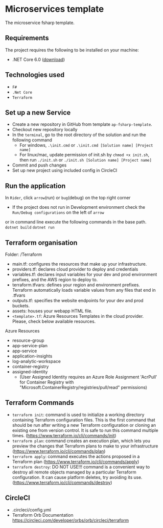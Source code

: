 # Microservices template
The microservice fsharp template.

## Requirements
The project requires the following to be installed on your machine:
* .NET Core 6.0 ([download](https://dotnet.microsoft.com/download/dotnet-core))

## Technologies used
* `F#`
* `.Net Core`
* `Terraform`

## Set up a new Service
* Create a new repository in GitHub from template `ap-fsharp-template`.
* Checkout new repository locally
* In the `terminal`, go to the root directory of the solution and run the following command
  * For windows,
      `.\init.cmd` or `.\init.cmd [Solution name] [Project name]`
  * For linux/mac, update permission of init.sh by `chmod +x init.sh`, then run
    `./init.sh` or `./init.sh [Solution name] [Project name]`
* Commit and push changes
* Set up new project using included config in CircleCI

## Run the application
In `Rider`, click `arrow`(run) or `bug`(debug) on the top right corner
* If the project does not run in Development environment check the `Run/Debug configurations` on the left of `arrow`

or
in command line execute the following commands in the base path.
`dotnet build`
`dotnet run`

## Terraform organisation
Folder: /Terraform
* main.tf: configures the resources that make up your infrastructure.
* providers.tf: declares cloud provider to deploy and credentials
* variables.tf: declares input variables for your dev and prod environment prefixes, and the AWS region to deploy to.
* terraform.tfvars: defines your region and environment prefixes. Terraform automatically loads variable values from any files that end in .tfvars
* outputs.tf: specifies the website endpoints for your dev and prod buckets.
* assets: houses your webapp HTML file.
* `<template>.tf`: Azure Resources Templates in the cloud provider. Please, check below available resources.

Azure Resources
* resource-group
* app-service-plan
* app-service
* application-insights
* log-analytic-workspace
* container-registry
* assigned-identity 
  * (User Assigned Identity requires an Azure Role Assignment 'AcrPull' for Container Registry with "Microsoft.ContainerRegistry/registries/pull/read" permissions)
 
## Terraform Commands
* `terraform init`: command is used to initialize a working directory containing Terraform configuration files. This is the first command that should be run after writing a new Terraform configuration or cloning an existing one from version control. It is safe to run this command multiple times.
  (https://www.terraform.io/cli/commands/init)
* `terraform plan`: command creates an execution plan, which lets you preview the changes that Terraform plans to make to your infrastructure
  (https://www.terraform.io/cli/commands/plan)
* `terraform apply`: command executes the actions proposed in a Terraform plan
  (https://www.terraform.io/cli/commands/apply)
* `terraform destroy`: DO NOT USE!!! command is a convenient way to destroy all remote objects managed by a particular Terraform configuration. It can cause platform deletes, try avoiding its use.  
  (https://www.terraform.io/cli/commands/destroy)

## CircleCI
* .circleci/config.yml
* Terraform Orb Documentation
https://circleci.com/developer/orbs/orb/circleci/terraform
